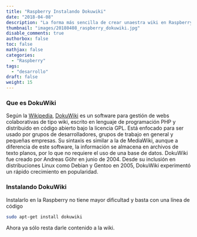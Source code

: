 ```yaml
---
title: "Raspberry Instalando Dokuwiki"
date: "2018-04-08"
description: "La forma más sencilla de crear unaestra wiki en Raspberry Pi."
thumbnail: "images/20180408_raspberry_dokuwiki.jpg"
disable_comments: true
authorbox: false
toc: false
mathjax: false
categories:
  - "Raspberry"
tags:
  - "desarrollo"
draft: false
weight: 15
---
```

### Que es DokuWiki
Según la [Wikipedia], [DokuWiki] es un software para gestión de webs colaborativas de tipo wiki, escrito en lenguaje de programación PHP y distribuido en código abierto bajo la licencia GPL. Está enfocado para ser usado por grupos de desarrolladores, grupos de trabajo en general y pequeñas empresas. Su sintaxis es similar a la de MediaWiki, aunque a diferencia de este software, la información se almacena en archivos de texto planos, por lo que no requiere el uso de una base de datos. DokuWiki fue creado por Andreas Göhr en junio de 2004. Desde su inclusión en distribuciones Linux como Debian y Gentoo en 2005, DokuWiki experimentó un rápido crecimiento en popularidad.

### Instalando DokuWiki
Instalarlo en la Raspberry no tiene mayor dificultad y basta con una línea de código

``` bash
sudo apt-get install dokuwiki
```

Ahora ya sólo resta darle contenido a la wiki.

[Wikipedia]: https://es.wikipedia.org/wiki/DokuWiki
[DokuWiki]: https://www.dokuwiki.org/dokuwiki
